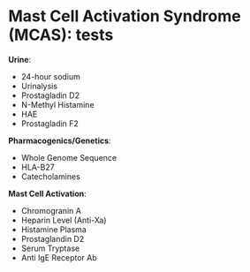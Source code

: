 # Mast Cell Activation Syndrome (MCAS): tests

**Urine**:

* 24-hour sodium
* Urinalysis
* Prostagladin D2
* N-Methyl Histamine
* HAE
* Prostagladin F2

**Pharmacogenics/Genetics**:

* Whole Genome Sequence
* HLA-B27
* Catecholamines

**Mast Cell Activation**:

* Chromogranin A
* Heparin Level (Anti-Xa)
* Histamine Plasma
* Prostaglandin D2
* Serum Tryptase
* Anti IgE Receptor Ab
